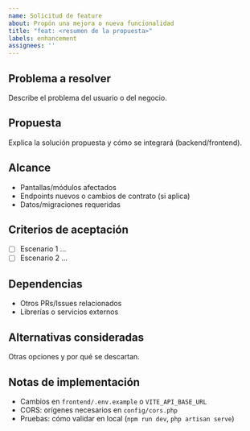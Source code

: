 ```yaml
---
name: Solicitud de feature
about: Propón una mejora o nueva funcionalidad
title: "feat: <resumen de la propuesta>"
labels: enhancement
assignees: ''
---
```


## Problema a resolver
Describe el problema del usuario o del negocio.

## Propuesta
Explica la solución propuesta y cómo se integrará (backend/frontend).

## Alcance
- Pantallas/módulos afectados
- Endpoints nuevos o cambios de contrato (si aplica)
- Datos/migraciones requeridas

## Criterios de aceptación
- [ ] Escenario 1 ...
- [ ] Escenario 2 ...

## Dependencias
- Otros PRs/Issues relacionados
- Librerías o servicios externos

## Alternativas consideradas
Otras opciones y por qué se descartan.

## Notas de implementación
- Cambios en `frontend/.env.example` o `VITE_API_BASE_URL`
- CORS: orígenes necesarios en `config/cors.php`
- Pruebas: cómo validar en local (`npm run dev`, `php artisan serve`)